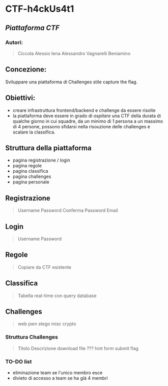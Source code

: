 # CTF-h4ckUs4t1
## _Piattaforma CTF_
### Autori:

> Ciccola Alessio
>Iena Alessandro
>Vagnarelli Beniamino

## Concezione:
Sviluppare una piattaforma di Challenges stile capture the flag.
## Obiettivi:
- creare infrastruttura frontend/backend e challenge da essere risolte
- la piattaforma deve essere in grado di _ospitare_ una CTF della durata di qualche giorno in cui squadre, da un minimo di 1 persona a un massimo di 4 persone, possono sfidarsi nella risouzione delle challenges e scalare la classifica. 


## Struttura della piattaforma
- pagina registrazione / login
- pagina regole
- pagina classifica
- pagina challenges
- pagina personale 

## Registrazione
> Username
> Password
> Conferma Password
> Email

## Login
> Username
> Password

## Regole
> Copiare da CTF esistente

## Classifica
> Tabella real-time con query database

## Challenges
> web
> pwn
> stego 
> misc
> crypto

### Struttura Challenges
> Titolo
> Descrizione
> download file
> ??? hint
> form submit flag

### TO-DO list
- eliminazione team se l'unico membro esce
- divieto di accesso a team se ha già 4 membri
